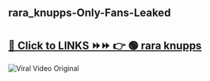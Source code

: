 
 ## rara_knupps-Only-Fans-Leaked

# <h2><a href="https://clipsfans.com/rara_knupps&ref=git">🔗 Click to LINKS ⏩⏩ 👉 🟢 rara knupps </a></h2>

<a href="https://clipsfans.com/rara_knupps&ref=git" rel="nofollow" data-target="animated-image.originalLink"><img src="https://i.ibb.co.com/xMMVF88/686577567.gif" alt="Viral Video Original" style="max-width: 100%; display: inline-block;" data-target="animated-image.originalImage"></a>
